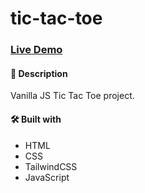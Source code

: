 # tic-tac-toe

### [Live Demo](https://safakeroglu.github.io/tic-tac-toe/)

#### 📝 Description
Vanilla JS Tic Tac Toe project.

#### 🛠️ Built with
* HTML
* CSS
* TailwindCSS
* JavaScript
